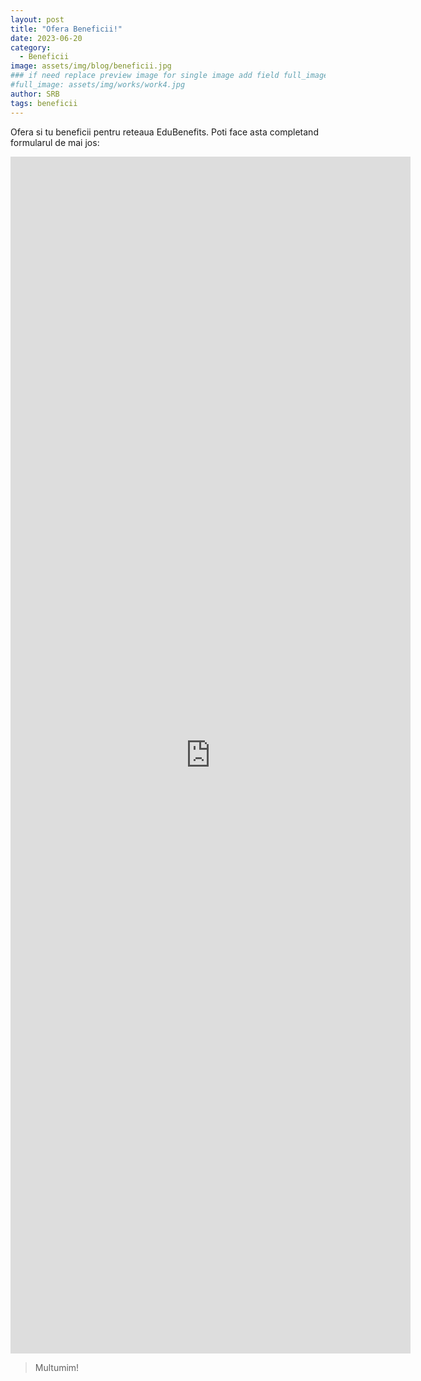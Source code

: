```yaml
---
layout: post
title: "Ofera Beneficii!"
date: 2023-06-20
category:
  - Beneficii
image: assets/img/blog/beneficii.jpg
### if need replace preview image for single image add field full_image, ex:
#full_image: assets/img/works/work4.jpg
author: SRB
tags: beneficii
---
```


Ofera si tu beneficii pentru reteaua EduBenefits.
Poti face asta completand formularul de mai jos:

<iframe src="https://docs.google.com/forms/d/e/1FAIpQLSdM9f_OJnNQ-vMzwIWgk90ny1bVnqNZM_v0B921Mk29Qbc5qw/viewform?embedded=true" width="640" height="1915" frameborder="0" marginheight="0" marginwidth="0">Loading…</iframe>


> Multumim!


[link]: https://forms.gle/HA783qAY9GcQyvKM9

